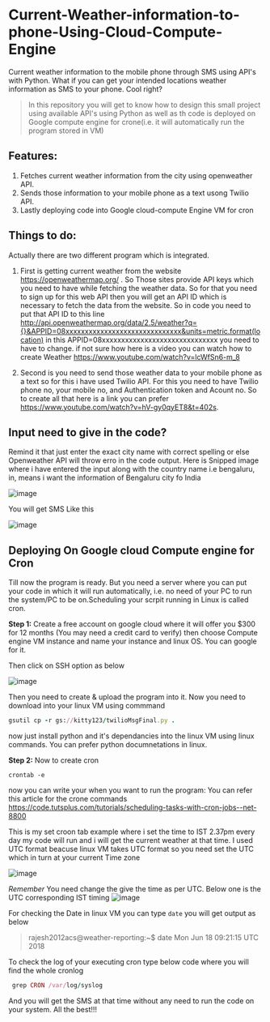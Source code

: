 # Current-Weather-information-to-phone-Using-Cloud-Compute-Engine
Current weather information to the mobile phone through SMS using API's with Python. 
What if you can get your intended locations weather information as SMS to your phone. Cool right?

>In this repository you will get to know how to design this small project using available API's using Python as well as th code is deployed on Google compute engine for crone(i.e. it will automatically run the program stored in VM)


## Features:
1. Fetches current weather information from the city using openweather API.
2. Sends those information to your mobile phone as a text usong Twilio API.
3. Lastly deploying code into Google cloud-compute Engine VM for cron

## Things to do:
Actually there are two different program which is integrated.
1. First is getting current weather from the website https://openweathermap.org/ . So Those sites provide API keys which you need to have while fetching the weather data. So for that you need to sign up for this web API then you will get an API ID which is necessary to fetch the data from the website. So in code you need to put that API ID to this line http://api.openweathermap.org/data/2.5/weather?q={}&APPID=08xxxxxxxxxxxxxxxxxxxxxxxxxxxxxx&units=metric.format(location)  in this APPID=08xxxxxxxxxxxxxxxxxxxxxxxxxxxxxx you need to have to change. if not sure how here is a video you can watch how to create Weather https://www.youtube.com/watch?v=lcWfSn6-m_8 

2. Second is you need to send those weather data to your mobile phone as a text so for this i have used Twilio API. For this you need to have Twilio phone no, your mobile no, and Authentication token and Acount no. So to create all that here is a link you can prefer https://www.youtube.com/watch?v=hV-gy0qyET8&t=402s.

## Input need to give in the code?
Remind it that just enter the exact city name with correct spelling or else Openweather API will throw erro in the code output.
Here is Snipped image where i have entered the input along with the country name i.e bengaluru, in, means i want the information of Bengaluru city fo India

![image](https://user-images.githubusercontent.com/27301175/41336638-7d319dc8-6f0a-11e8-9493-45a44ef7083e.png)

You will get SMS Like this

![image](https://user-images.githubusercontent.com/27301175/41337243-5a0358e4-6f0c-11e8-821f-1cccc7832e46.png)



## **Deploying On Google cloud Compute engine for Cron**
Till now the program is ready. But you need a server where you can put your code in which it will run automatically, i.e. no need of your PC to run the system/PC to be on.Scheduling your scrpit running in Linux is called cron.

**Step 1:**
Create a free account on google cloud where it will offer you $300 for 12 months (You may need a credit card to verify)
then choose Compute engine VM instance and name your  instance and linux OS. You can google for it.

Then click on SSH option as below

![image](https://user-images.githubusercontent.com/27301175/41527050-944e2056-7303-11e8-8a0a-1fc670788ab0.png)

Then you need to create & upload the program into it.
Now you need to download into your linux VM using commmand

```ruby
gsutil cp -r gs://kitty123/twilioMsgFinal.py .
```

now just install python and it's dependancies into the linux VM using linux commands. You can prefer python documnetations in linux.

**Step 2:**
Now to create cron 
```
crontab -e
```
now you can write your when you want to run the program: You can refer this article for the crone commands
https://code.tutsplus.com/tutorials/scheduling-tasks-with-cron-jobs--net-8800

This is my set croon tab example where i set the time to IST 2.37pm every day my code will run and i will get the current weather at that time. I used UTC format beacuse linux VM takes UTC format so you need set the UTC which in turn at your current Time zone

![image](https://user-images.githubusercontent.com/27301175/41527954-510c481a-7306-11e8-8d98-53e6a0ca4ff3.png)

*Remember* You need change the give the time as per UTC. 
Below one is the UTC corresponding IST timing
![image](https://user-images.githubusercontent.com/27301175/41528161-eb6cf882-7306-11e8-97fc-772ee93dc824.png)

For checking the Date in linux VM you can type ```date``` you will get output as below
>rajesh2012acs@weather-reporting:~$ date
>Mon Jun 18 09:21:15 UTC 2018

To check the log of your executing cron type below code where you will find the whole cronlog
```ruby
 grep CRON /var/log/syslog
 ```
And you will get the SMS at that time without any need to run the code on your system.
All the best!!!



